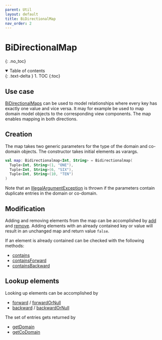 ```yaml
---
parent: Util
layout: default
title: BiDirectionalMap
nav_order: 2
---
```


<!-- KDoc -->
[BiDirectionalMapKDoc]: https://tudo-aqua.github.io/bgw/kotlin-docs/bgw-core/tools.aqua.bgw.util/-bidirectional-map/index.html
[addKDoc]: https://tudo-aqua.github.io/bgw/kotlin-docs/bgw-core/tools.aqua.bgw.util/-bidirectional-map/add.html
[removeKDoc]: https://tudo-aqua.github.io/bgw/kotlin-docs/bgw-core/tools.aqua.bgw.util/-bidirectional-map/remove.html
[containsKDoc]: https://tudo-aqua.github.io/bgw/kotlin-docs/bgw-core/tools.aqua.bgw.util/-bidirectional-map/contains.html
[containsForwardKDoc]: https://tudo-aqua.github.io/bgw/kotlin-docs/bgw-core/tools.aqua.bgw.util/-bidirectional-map/contains-forward.html
[containsBackwardKDoc]: https://tudo-aqua.github.io/bgw/kotlin-docs/bgw-core/tools.aqua.bgw.util/-bidirectional-map/contains-backward.html
[forwardKDoc]: https://tudo-aqua.github.io/bgw/kotlin-docs/bgw-core/tools.aqua.bgw.util/-bidirectional-map/forward.html
[forwardOrNullKDoc]: https://tudo-aqua.github.io/bgw/kotlin-docs/bgw-core/tools.aqua.bgw.util/-bidirectional-map/forward-or-null.html
[backwardKDoc]: https://tudo-aqua.github.io/bgw/kotlin-docs/bgw-core/tools.aqua.bgw.util/-bidirectional-map/backward.html
[backwardOrNullKDoc]: https://tudo-aqua.github.io/bgw/kotlin-docs/bgw-core/tools.aqua.bgw.util/-bidirectional-map/backward-or-null.html
[getDomainKDoc]: https://tudo-aqua.github.io/bgw/kotlin-docs/bgw-core/tools.aqua.bgw.util/-bidirectional-map/get-domain.html
[getCoDomainKDoc]: https://tudo-aqua.github.io/bgw/kotlin-docs/bgw-core/tools.aqua.bgw.util/-bidirectional-map/get-co-domain.html

<!-- Links -->
[IllegalArgumentExceptionDoc]: https://kotlinlang.org/api/latest/jvm/stdlib/kotlin/-illegal-argument-exception/

<!-- Start Page -->
# BiDirectionalMap

{: .no_toc}
<details open markdown="block">
  <summary>
    Table of contents
  </summary>
  {: .text-delta }
1. TOC
{:toc}
</details>

## Use case
[BiDirectionalMaps][BiDirectionalMapKDoc] can be used to model relationships where every key has exactly one value and 
vice versa.
It may for example be used to map domain model objects to the corresponding view components. The map enables mapping in both directions.

## Creation
The map takes two generic parameters for the type of the domain and co-domain objects. 
The constructor takes initial elements as varargs.
````kotlin
val map: Bidirectionalmap<Int, String> = Bidirectionalmap(
  Tuple<Int, String>(1, "ONE"),
  Tuple<Int, String>(6, "SIX"),
  Tuple<Int, String>(10, "TEN")
)
````
Note that an [IllegalArgumentException][IllegalArgumentExceptionDoc]
is thrown if the parameters contain duplicate entries in the domain or co-domain.

## Modification
Adding and removing elements from the map can be accomplished by [add][addKDoc] and [remove][removeKDoc].
Adding elements with an already contained key or value will result in an unchanged map and return value ``false``.

If an element is already contained can be checked with the following methods:
* [contains][containsKDoc]
* [containsForward][containsForwardKDoc]
* [containsBackward][containsBackwardKDoc]

## Lookup elements
Looking up elements can be accomplished by
* [forward][forwardKDoc] / [forwardOrNull][forwardOrNullKDoc]
* [backward][backwardKDoc] / [backwardOrNull][backwardOrNullKDoc]

The set of entries gets returned by
* [getDomain][getDomainKDoc]
* [getCoDomain][getCoDomainKDoc]